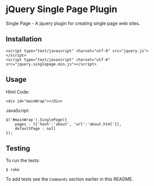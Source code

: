 jQuery Single Page Plugin
===================
Single Page - A jquery plugin for creating single page web sites.


Installation
-------
    <script type="text/javascript" charset="utf-8" src="jquery.js"></script>
    <script type="text/javascript" charset="utf-8" src="jquery.singlepage.min.js"></script>

Usage
-----
Html Code:

    <div id="mainWrap"></div>

JavaScript:

    $('#mainWrap').SinglePage({
        pages : [{'hash':'about', 'url':'about.html'}],
        defaultPage : null
    });


Testing
-------

To run the tests:

    $ rake

To add tests see the `Commands` section earlier in this
README.

